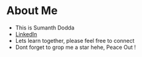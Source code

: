 # About Me
+ This is Sumanth Dodda 
+ [LinkedIn](https://linkedin.com/in/sumanth-dodda)
+ Lets learn together, please feel free to connect
+ Dont forget to grop me a star hehe, Peace Out !
